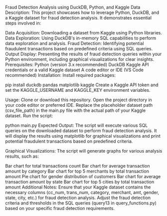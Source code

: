 Fraud Detection Analysis using DuckDB, Python, and Kaggle Data
Description:
This project showcases how to leverage Python, DuckDB, and a Kaggle dataset for fraud detection analysis. It demonstrates essential steps involved in:

Data Acquisition: Downloading a dataset from Kaggle using Python libraries.
Data Exploration: Using DuckDB's in-memory SQL capabilities to perform data exploration and analysis.
Fraud Detection: Identifying potential fraudulent transactions based on predefined criteria using SQL queries.
Output Display: Presenting the results of fraud detection queries within your Python environment, including graphical visualizations for clear insights.
Prerequisites:
Python (version 3.x recommended)
DuckDB
Kaggle API credentials or a valid Kaggle dataset
A code editor or IDE (VS Code recommended)
Installation:
Install required packages:

pip install duckdb pandas matplotlib kaggle
Create a Kaggle API token and set the KAGGLE_USERNAME and KAGGLE_KEY environment variables.

Usage:
Clone or download this repository.
Open the project directory in your code editor or preferred IDE.
Replace the placeholder dataset path (csv_file_path) in the main.py file with the actual path of your Kaggle dataset.
Run the script:

python main.py
Expected Output:
The script will execute various SQL queries on the downloaded dataset to perform fraud detection analysis. It will display the results using matplotlib for graphical visualizations and print potential fraudulent transactions based on predefined criteria.

Graphical Visualizations:
The script will generate graphs for various analysis results, such as:

Bar chart for total transactions count
Bar chart for average transaction amount by category
Bar chart for top 5 merchants by total transaction amount
Pie chart for gender distribution of customers
Bar chart for average transaction amount by state
Bar chart for top 5 cities by total transaction amount
Additional Notes:
Ensure that your Kaggle dataset contains the necessary columns (cc_num, trans_num, category, merchant, amt, gender, state, city, etc.) for fraud detection analysis.
Adjust the fraud detection criteria and thresholds in the SQL queries (query13 in query_functions.py) based on your specific fraud detection requirements.

